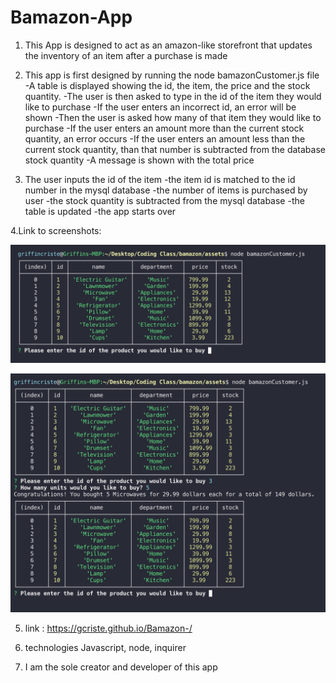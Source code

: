 # Bamazon-App

1. This App is designed to act as an amazon-like storefront that updates the inventory of an item after a purchase is made


2. This app is first designed by running the node bamazonCustomer.js file
    -A table is displayed showing the id, the item, the price and the stock quantity.
    -The user is then asked to type in the id of the item they would like to purchase
    -If the user enters an incorrect id, an error will be shown
    -Then the user is asked how many of that item they would like to purchase
    -If the user enters an amount more than the current stock quantity, an error occurs
    -If the user enters an amount less than the current stock quantity, than that number is subtracted from the database stock quantity
    -A message is shown with the total price

3. The user inputs the id of the item
    -the item id is matched to the id number in the mysql database
    -the number of items is purchased by user
    -the stock quantity is subtracted from the mysql database
    -the table is updated
    -the app starts over

4.Link to screenshots: 

![main-menu](assets/images/MainTable.png)

![after-purchase](assets/images/purchaseComplete.png)


5. link : https://gcriste.github.io/Bamazon-/



6. technologies
    Javascript, node, inquirer


7. I am  the sole creator and developer of this app